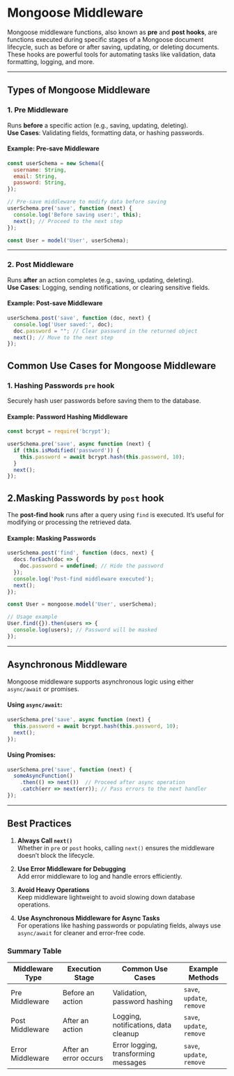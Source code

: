 # **Mongoose Middleware**

Mongoose middleware functions, also known as **pre** and **post hooks**, are functions executed during specific stages of a Mongoose document lifecycle, such as before or after saving, updating, or deleting documents. These hooks are powerful tools for automating tasks like validation, data formatting, logging, and more.

---

## **Types of Mongoose Middleware**

### **1. Pre Middleware**
Runs **before** a specific action (e.g., saving, updating, deleting).  
**Use Cases**: Validating fields, formatting data, or hashing passwords.

#### Example: Pre-save Middleware
```javascript
const userSchema = new Schema({
  username: String,
  email: String,
  password: String,
});

// Pre-save middleware to modify data before saving
userSchema.pre('save', function (next) {
  console.log('Before saving user:', this);
  next(); // Proceed to the next step
});

const User = model('User', userSchema);
```

---

### **2. Post Middleware**
Runs **after** an action completes (e.g., saving, updating, deleting).  
**Use Cases**: Logging, sending notifications, or clearing sensitive fields.

#### Example: Post-save Middleware
```javascript
userSchema.post('save', function (doc, next) {
  console.log('User saved:', doc);
  doc.password = ""; // Clear password in the returned object
  next(); // Move to the next step
});
```



## **Common Use Cases for Mongoose Middleware**

### **1. Hashing Passwords `pre` hook**
Securely hash user passwords before saving them to the database.

#### Example: Password Hashing Middleware
```javascript
const bcrypt = require('bcrypt');

userSchema.pre('save', async function (next) {
  if (this.isModified('password')) {
    this.password = await bcrypt.hash(this.password, 10);
  }
  next();
});
```
## 2.**Masking Passwords by `post` hook**

The **post-find hook** runs after a query using `find` is executed. It’s useful for modifying or processing the retrieved data.

#### Example: Masking Passwords
```javascript
userSchema.post('find', function (docs, next) {
  docs.forEach(doc => {
    doc.password = undefined; // Hide the password
  });
  console.log('Post-find middleware executed');
  next();
});

const User = mongoose.model('User', userSchema);

// Usage example
User.find({}).then(users => {
  console.log(users); // Password will be masked
});
```

---

## **Asynchronous Middleware**

Mongoose middleware supports asynchronous logic using either `async/await` or promises.

#### Using `async/await`:
```javascript
userSchema.pre('save', async function (next) {
  this.password = await bcrypt.hash(this.password, 10);
  next();
});
```

#### Using Promises:
```javascript
userSchema.pre('save', function (next) {
  someAsyncFunction()
    .then(() => next())  // Proceed after async operation
    .catch(err => next(err)); // Pass errors to the next handler
});
```

---



## **Best Practices**

1. **Always Call `next()`**  
   Whether in `pre` or `post` hooks, calling `next()` ensures the middleware doesn’t block the lifecycle.

2. **Use Error Middleware for Debugging**  
   Add error middleware to log and handle errors efficiently.

3. **Avoid Heavy Operations**  
   Keep middleware lightweight to avoid slowing down database operations.

4. **Use Asynchronous Middleware for Async Tasks**  
   For operations like hashing passwords or populating fields, always use `async/await` for cleaner and error-free code.


### Summary Table
| **Middleware Type** | **Execution Stage**       | **Common Use Cases**                | **Example Methods**       |
|----------------------|---------------------------|--------------------------------------|---------------------------|
| Pre Middleware       | Before an action         | Validation, password hashing         | `save`, `update`, `remove`|
| Post Middleware      | After an action          | Logging, notifications, data cleanup | `save`, `update`, `remove`|
| Error Middleware     | After an error occurs    | Error logging, transforming messages | `save`, `update`, `remove`|
